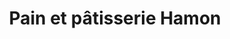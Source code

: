 ---
title: "Pain et pâtisserie Hamon"
url: /grand-champ/pain-et-patisserie-hamon/
shop: boulangerie
---